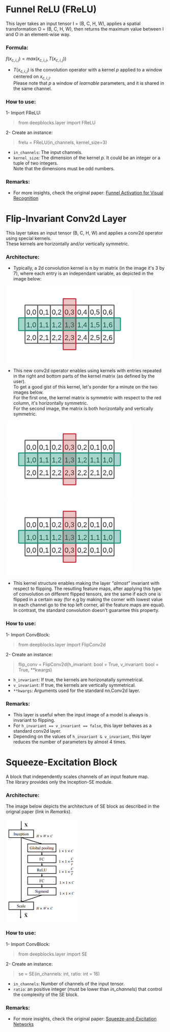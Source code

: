 
# **Funnel ReLU (FReLU)**
This layer takes an input tensor I = (B, C, H, W), applies a spatial transformation O = (B, C, H, W), then returns the maximum value between I and O in an element-wise way.

### **Formula**:
$f(x_{c,i,j}) = max(x_{c,i,j}, T(x_{c,i,j}))$
* $T(x_{c,i,j})$ is the convolution operator with a kernel *p* applied to a window centered on $x_{c,i,j}$.   
Please note that *p* a window of *learnable* parameters, and it is shared in the same channel.

### **How to use**:
1- Import FReLU:
> from deepblocks.layer import FReLU

2- Create an instance:
>  frelu = FReLU(in_channels, kernel_size=3)
* `in_channels`: The input channels.
* `kernel_size`: The dimension of the kernel *p*. It could be an integer or a tuple of two integers.   
  Note that the dimensions must be odd numbers.

### **Remarks**:
* For more insights, check the original paper: [Funnel Activation for Visual Recognition
](https://arxiv.org/abs/2007.11824)


# **Flip-Invariant Conv2d Layer**
This layer takes an input tensor (B, C, H, W) and applies a conv2d operator using special kernels.  
These kernels are horizontally and/or vertically symmetric.

### **Architecture**:
* Typically, a 2d convolution kernel is n by m matrix (in the image it's 3 by 7), where each entry is an independant variable, as depicted in the image below:  

![Flip-Invariant Conv2d Layer](/docs/imgs/FlipConv_std.png "Standard Conv2d kernel.")

* This new conv2d operator enables using kernels with entries repeated in the right and bottom parts of the kernel matrix (as defined by the user).  
To get a good gist of this kernel, let's ponder for a minute on the two images below.  
For the first one, the kernel matrix is symmetric with respect to the red column, it's horizontally symmetric.  
For the second image, the matrix is both horizontally and vertically symmetric.  

![Flip-Invariant Conv2d Layer](/docs/imgs/FlipConv_h.png "Horizontal flip-invariant Conv2d kernel.")  
![Flip-Invariant Conv2d Layer](/docs/imgs/FlipConv_vh.png "Horizontal and vertical flip-invariant Conv2d kernel.")
* This kernel structure enables making the layer *"almost"* invariant with respect to flipping. The resutling feature maps, after applying this type of convolution on different flipped tensors, are the same if each one is flipped in a certain way (for e.g by making the corner with lowest value in each channel go to the top left corner, all the feature maps are equal). In contrast, the standard convolution doesn't guarantee this property.


### **How to use**:
1- Import ConvBlock:
> from deepblocks.layer import FlipConv2d

2- Create an instance:
>  flip_conv = FlipConv2d(h_invariant: bool = True, v_invariant: bool = True, **kwargs)
* `h_invariant`: If true, the kernels are horizonatally symmetrical.
* `v_invariant`: If true, the kernels are vertically symmetrical.
* `**kwargs`: Arguments used for the standard nn.Conv2d layer.
  
### **Remarks**:
* This layer is useful when the input image of a model is always is invariant to flipping.
* For `h_invariant == v_invariant == false`, this layer behaves as a standard conv2d layer.
* Depending on the values of `h_invariant & v_invariant`, this layer reduces the number of parameters by almost 4 times.


# **Squeeze-Excitation Block**
A block that independently scales channels of an input feature map.  
The library provides only the Inception-SE module. 
### **Architecture**:
The image below depicts the architecture of SE block as described in the orignal paper (link in *Remarks*).  

![Squeeze-Excitation Block](/docs/imgs/SE_block.png "Squeeze-Excitation Block")

### **How to use**:
1- Import ConvBlock:
> from deepblocks.layer import SE

2- Create an instance:
>  se = SE(in_channels: int, ratio: int = 16)
* `in_channels`: Number of channels of the input tensor.
* `ratio`: an positive integer (must be lower than *in_channels*) that control the complexity of the SE block.
  
### **Remarks**:
* For more insights, check the original paper: [Squeeze-and-Excitation Networks](https://arxiv.org/abs/1709.01507)